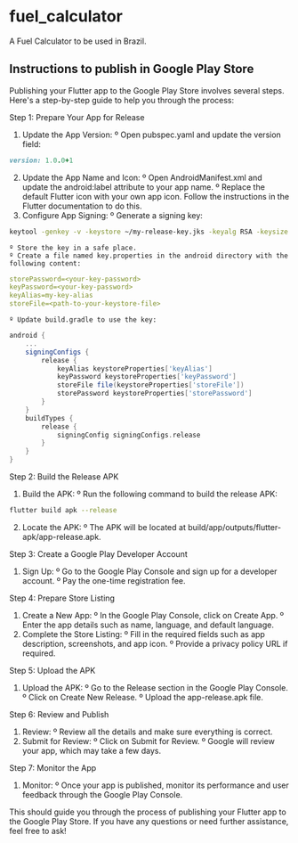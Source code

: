 # fuel_calculator

A Fuel Calculator to be used in Brazil.

## Instructions to publish in Google Play Store

Publishing your Flutter app to the Google Play Store involves several steps. Here's a step-by-step guide to help you through the process:

Step 1: Prepare Your App for Release
  1. Update the App Version:
    º Open pubspec.yaml and update the version field:

```ruby
version: 1.0.0+1
```

  2. Update the App Name and Icon:
    º Open AndroidManifest.xml and update the android:label attribute to your app name.
    º Replace the default Flutter icon with your own app icon. Follow the instructions in the Flutter documentation to do this.
  3. Configure App Signing:
    º Generate a signing key:

```bash
keytool -genkey -v -keystore ~/my-release-key.jks -keyalg RSA -keysize 2048 -validity 10000 -alias my-key-alias
```

    º Store the key in a safe place.
    º Create a file named key.properties in the android directory with the following content:

```yaml
storePassword=<your-key-password>
keyPassword=<your-key-password>
keyAlias=my-key-alias
storeFile=<path-to-your-keystore-file>
```

    º Update build.gradle to use the key:

```gradle
android {
    ...
    signingConfigs {
        release {
            keyAlias keystoreProperties['keyAlias']
            keyPassword keystoreProperties['keyPassword']
            storeFile file(keystoreProperties['storeFile'])
            storePassword keystoreProperties['storePassword']
        }
    }
    buildTypes {
        release {
            signingConfig signingConfigs.release
        }
    }
}
```

Step 2: Build the Release APK
  1. Build the APK:
    º Run the following command to build the release APK:

```bash
flutter build apk --release
```

  2. Locate the APK:
    º The APK will be located at build/app/outputs/flutter-apk/app-release.apk.

Step 3: Create a Google Play Developer Account
  1. Sign Up:
    º Go to the Google Play Console and sign up for a developer account.
    º Pay the one-time registration fee.

Step 4: Prepare Store Listing
  1. Create a New App:
    º In the Google Play Console, click on Create App.
    º Enter the app details such as name, language, and default language.
  2. Complete the Store Listing:
    º Fill in the required fields such as app description, screenshots, and app icon.
    º Provide a privacy policy URL if required.

Step 5: Upload the APK
  1. Upload the APK:
    º Go to the Release section in the Google Play Console.
    º Click on Create New Release.
    º Upload the app-release.apk file.

Step 6: Review and Publish
  1. Review:
    º Review all the details and make sure everything is correct.
  2. Submit for Review:
    º Click on Submit for Review.
    º Google will review your app, which may take a few days.

Step 7: Monitor the App
  1. Monitor:
    º Once your app is published, monitor its performance and user feedback through the Google Play Console.

This should guide you through the process of publishing your Flutter app to the Google Play Store. If you have any questions or need further assistance, feel free to ask!